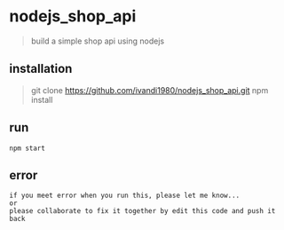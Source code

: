 # nodejs_shop_api
> build a simple shop api using nodejs

## installation

> git clone https://github.com/ivandi1980/nodejs_shop_api.git
> npm install
        
## run

    npm start

## error

    if you meet error when you run this, please let me know...
    or
    please collaborate to fix it together by edit this code and push it back
